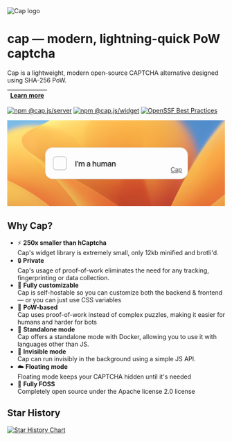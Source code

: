 <img alt="Cap logo" src="https://capjs.js.org/logo.png" width="70">

# cap — modern, lightning-quick PoW captcha

Cap is a lightweight, modern open-source CAPTCHA alternative designed using SHA-256 PoW.

| [Learn more](https://capjs.js.org)
|----------|

[![npm @cap.js/server](https://img.shields.io/badge/@cap.js/-server-CB0200?logo=npm)](https://www.npmjs.com/package/@cap.js/server) [![npm @cap.js/widget](https://img.shields.io/badge/@cap.js/-widget-CB0200?logo=npm)](https://www.npmjs.com/package/@cap.js/widget) [![OpenSSF Best Practices](https://www.bestpractices.dev/projects/9920/badge)](https://www.bestpractices.dev/projects/9920)

<img alt="Cap captcha" src="./assets/thumb.png">

## Why Cap?

- ⚡️ **250x smaller than hCaptcha**  
  Cap's widget library is extremely small, only 12kb minified and brotli'd.
- 🔒️ **Private**  
   Cap's usage of proof-of-work eliminates the need for any tracking, fingerprinting or data collection.
- 🌈 **Fully customizable**  
   Cap is self-hostable so you can customize both the backend & frontend — or you can just use CSS variables
- 🤖 **PoW-based**  
   Cap uses proof-of-work instead of complex puzzles, making it easier for humans and harder for bots
- 🧩 **Standalone mode**  
   Cap offers a standalone mode with Docker, allowing you to use it with languages other than JS.
- 💨 **Invisible mode**  
   Cap can run invisibly in the background using a simple JS API.
- ☁️ **Floating mode**  
   Floating mode keeps your CAPTCHA hidden until it's needed
- 🌳 **Fully FOSS**  
   Completely open source under the Apache license 2.0 license

## Star History

[![Star History Chart](https://api.star-history.com/svg?repos=tiagorangel1/cap&type=Date)](https://www.star-history.com/#tiagorangel1/cap&Date)
